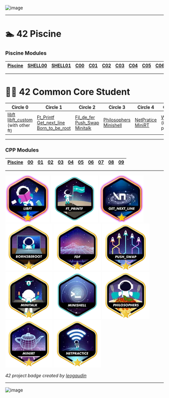 
![image](https://images-wixmp-ed30a86b8c4ca887773594c2.wixmp.com/f/c83c004e-1370-4756-88e5-4071de797088/de0dib6-0d584820-45d9-49c8-a54d-a33b98ac8372.gif?token=eyJ0eXAiOiJKV1QiLCJhbGciOiJIUzI1NiJ9.eyJzdWIiOiJ1cm46YXBwOjdlMGQxODg5ODIyNjQzNzNhNWYwZDQxNWVhMGQyNmUwIiwiaXNzIjoidXJuOmFwcDo3ZTBkMTg4OTgyMjY0MzczYTVmMGQ0MTVlYTBkMjZlMCIsIm9iaiI6W1t7InBhdGgiOiJcL2ZcL2M4M2MwMDRlLTEzNzAtNDc1Ni04OGU1LTQwNzFkZTc5NzA4OFwvZGUwZGliNi0wZDU4NDgyMC00NWQ5LTQ5YzgtYTU0ZC1hMzNiOThhYzgzNzIuZ2lmIn1dXSwiYXVkIjpbInVybjpzZXJ2aWNlOmZpbGUuZG93bmxvYWQiXX0.oIKwFOK9Aqd8E2YOv8KDWQoSyNhyM_7E6T34Td20ZKE)

---

# 🏊 42 Piscine

### Piscine Modules
| [Piscine](https://github.com/othorel/Piscine) | [SHELL00](https://github.com/othorel/Piscine/tree/main/Shell00) | [SHELL01](https://github.com/othorel/Piscine/tree/main/Shell01) | [C00](https://github.com/othorel/Piscine/tree/main/C00) | [C01](https://github.com/othorel/Piscine/tree/main/C01) | [C02](https://github.com/othorel/Piscine/tree/main/C02) | [C03](https://github.com/othorel/Piscine/tree/main/C03) | [C04](https://github.com/othorel/Piscine/tree/main/C04) | [C05](https://github.com/othorel/Piscine/tree/main/C05) | [C06](https://github.com/othorel/Piscine/tree/main/C06) | [C07](https://github.com/othorel/Piscine/tree/main/C07) | [C08](https://github.com/othorel/Piscine/tree/main/C08) | [C09](https://github.com/othorel/Piscine/tree/main/C09) | [C10](https://github.com/othorel/Piscine/tree/main/C10) | [C11](https://github.com/othorel/Piscine/tree/main/C11) | [C12](https://github.com/othorel/Piscine/tree/main/C12) |
|-------------------|-------------------|-------------------|-------------------|-------------------|-------------------|-------------------|-------------------|-------------------|-------------------|-------------------|-------------------|-------------------|-------------------|-------------------|-------------------|

---

# 🧑‍🎓 42 Common Core Student

| **Circle 0** | **Circle 1** | **Circle 2** | **Circle 3** | **Circle 4** | **Circle 5** |
|--------------|--------------|--------------|--------------|--------------|--------------|
| [libft](https://github.com/othorel/libft) <br> [libft_custom](https://github.com/othorel/Libft_V2) <br> (with other ft) | [Ft_Printf](https://github.com/othorel/ft_printf) <br> [Get_next_line](https://github.com/othorel/get_next_line) <br> [Born_to_be_root](https://github.com/othorel/42-Born2beroot) | [Fil_de_fer](https://github.com/othorel/Fil-De-Fer) <br> [Push_Swap](https://github.com/othorel/Push_swap) <br> [Minitalk](https://github.com/othorel/minitalk) | [Philosophers](https://github.com/othorel/Philosophers) <br> [Minishell](https://github.com/othorel/minishell) | [NetPratice](https://github.com/othorel/NetPratice) <br> [MiniRT](https://github.com/othorel/miniRT) | [Webserv](https://github.com/othorel/Webserv) (in progress)

---

### CPP Modules
| [Piscine](https://github.com/othorel/CPP) | [00](https://github.com/othorel/CPP/tree/main/Module_00) | [01](https://github.com/othorel/CPP/tree/main/Module_01) | [02](https://github.com/othorel/CPP/tree/main/Module_02) | [03](https://github.com/othorel/CPP/tree/main/Module_03) | [04](https://github.com/othorel/CPP/tree/main/Module_04) | [05](https://github.com/othorel/CPP/tree/main/Module_05) | [06](https://github.com/othorel/CPP/tree/main/Module_06) | [07](https://github.com/othorel/CPP/tree/main/Module_07) | [08](https://github.com/othorel/CPP/tree/main/Module_08) | [09](https://github.com/othorel/CPP/tree/main/Module_09) |
|----------------------------------------------|--------------------------------------------------------|--------------------------------------------------------|-----------------------------------------------------|-----------------------------------------------------|-----------------------------------------------------|-----------------------------------------------------|-----------------------------------------------------|-----------------------------------------------------|-----------------------------------------------------|-----------------------------------------------------|

---

[![libft](https://raw.githubusercontent.com/leogaudin/42_project_badges/main/badges/libft_bonus_max.webp)](https://github.com/othorel/libft) [![printf](https://raw.githubusercontent.com/leogaudin/42_project_badges/main/badges/ft_printf.webp)](https://github.com/othorel/ft_printf) [![gnl](https://raw.githubusercontent.com/leogaudin/42_project_badges/main/badges/get_next_line_bonus_max.webp)](https://github.com/othorel/get_next_line) [![b2broot](https://raw.githubusercontent.com/leogaudin/42_project_badges/main/badges/born2beroot_bonus.webp)](https://github.com/othorel/42-Born2beroot)    [![fdf](https://raw.githubusercontent.com/leogaudin/42_project_badges/main/badges/fdf_bonus.webp)](https://github.com/othorel/Fil-De-Fer) [![ps](https://github.com/leogaudin/42_project_badges/raw/main/badges/push_swap_bonus.webp)](https://github.com/othorel/Push_swap) [![mini](https://github.com/leogaudin/42_project_badges/raw/main/badges/minitalk_bonus.webp)](https://github.com/othorel/minitalk) [![shell](https://github.com/leogaudin/42_project_badges/raw/main/badges/minishell.webp)](https://github.com/othorel/minishell) [![philo](https://github.com/leogaudin/42_project_badges/raw/main/badges/philosophers_bonus.webp)](https://github.com/othorel/Philosophers) [![miniRT](https://github.com/leogaudin/42_project_badges/blob/main/badges/minirt_bonus.webp)](https://github.com/othorel/miniRT) [![Net](https://github.com/leogaudin/42_project_badges/blob/main/badges/netpractice_bonus.webp)](https://github.com/othorel/NetPratice)

*42 project badge created by [leogaudin](https://github.com/leogaudin/42_project_badges)*

---

![image](https://user-images.githubusercontent.com/58959408/157782696-8bc9ca49-ca61-4ab5-8b83-49c4e76c1a8f.svg)
